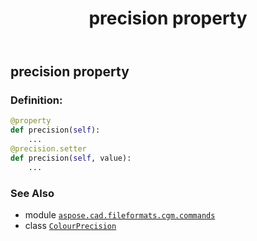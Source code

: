 ﻿---
title: precision property
second_title: Aspose.CAD for Python via .NET API References
description: 
type: docs
weight: 90
url: /python-net/aspose.cad.fileformats.cgm.commands/colourprecision/precision/
is_root: false
---

## precision property

### Definition:
```python
@property
def precision(self):
    ...
@precision.setter
def precision(self, value):
    ...
```

### See Also
* module [`aspose.cad.fileformats.cgm.commands`](../../)
* class [`ColourPrecision`](/cad/python-net/aspose.cad.fileformats.cgm.commands/colourprecision)
